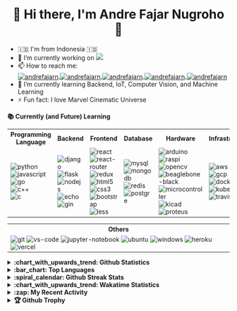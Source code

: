 <h1 align="center">👋 Hi there, I'm Andre Fajar Nugroho 👋 </h1>

<!--
**andre-fajar-n/andre-fajar-n** is a ✨ _special_ ✨ repository because its `README.md` (this file) appears on your GitHub profile.
- 👯 I’m looking to collaborate on ...
- 🤔 I’m looking for help with ...
- 💬 Ask me about ...
- 😄 Pronouns: ...

Here are some ideas to get you started:
-->

- :indonesia: I'm from Indonesia :indonesia:
- 🔭 I’m currently working on <a href="https://refactory.id/" target="blank"> <img src="https://refactory-id.s3.amazonaws.com/webassets-prod/public/assets/img/kits/Refactory-Logo001(black).png" width="auto" height="20"/> </a>
- 📫 How to reach me: <br/>
  <a href="https://www.linkedin.com/in/andre-fajar-n/" target="blank">
    <img align="center" src="https://img.shields.io/badge/-andre--fajar--n-blue?style=plastic&logo=Linkedin&logoColor=white" alt="andrefajarn" height="25" width="auto"/>
  </a>
  <a href="https://www.facebook.com/andrefajarn/" target="blank">
    <img align="center" src="https://img.shields.io/badge/andrefajarn-1877F2?style=plastic&logo=facebook&logoColor=white" alt="andrefajarn" height="25" width="auto" />
  </a>
  <a href="https://instagram.com/andrefajarn" target="blank">
    <img align="center" src="https://img.shields.io/badge/-andrefajarn-purple?style=plastic&logo=instagram&logoColor=white" alt="andrefajarn" height="25" width="auto"/>
  </a>
  <a href="https://mailto:andrenugroho395@gmail.com" target="blank">
    <img align="center" src="https://img.shields.io/badge/-andrenugroho395@gmail.com-c14438?style=plastic&logo=Gmail&logoColor=white" alt="andrefajarn" height="25" width="auto"/>
  </a>
  <a href="https://www.hackerrank.com/andrefajarn" target="blank">
    <img align="center" src="https://img.shields.io/badge/andrefajarn-2ec866?style=plastic&logo=hackerrank&logoColor=white" alt="andrefajarn" height="25" width="auto"/>
  </a>
- 🌱 I’m currently learning Backend, IoT, Computer Vision, and Machine Learning
- ⚡ Fun fact: I love Marvel Cinematic Universe

<strong>:books: Currently (and Future) Learning</strong>
  <table>
  <tr>
    <th>
      Programming <br/> Language
    </th>
    <th>
      Backend
    </th>
    <th>
      Frontend
    </th>
    <th>
      Database
    </th>
    <th>
      Hardware
    </th>
    <th>
      Infrastructure
    </th>
  </tr>
  <tr>
    <!-- PROGRAMMING LANGUAGE -->
    <td>
      <img src="https://img.shields.io/badge/Python-3776AB?style=plastic&logo=python&logoColor=white&link=https://www.python.org" alt="python" width="auto" height="30"/><br/>
      <img src="https://img.shields.io/badge/Javascript-F7DF1E?style=plastic&logo=javascript&logoColor=white" alt="javascript" width="auto" height="30"/><br/>
      <img src="https://img.shields.io/badge/Golang-00ADD8?style=plastic&logo=go&logoColor=white" alt="go" width="auto" height="30"/><br/>
      <img src="https://img.shields.io/badge/C%2B%2B-00599C?style=plastic&logo=C%2B%2B&logoColor=white" alt="c++" width="auto" height="30"/><br/>
      <img src="https://img.shields.io/badge/C-A8B9CC?style=plastic&logo=C&logoColor=white" alt="c" width="auto" height="30"/><br/>
    </td>
    <!-- BACKEND -->
    <td>
      <img src="https://img.shields.io/badge/Django-092E20?style=plastic&logo=Django&logoColor=white" alt="django" width="auto" height="30"/><br/>
      <img src="https://img.shields.io/badge/Flask-000000?style=plastic&logo=Flask&logoColor=white" alt="flask" width="auto" height="30"/><br/>
      <img src="https://img.shields.io/badge/NodeJS-339933?style=plastic&logo=Node.js&logoColor=white" alt="nodejs" width="auto" height="30"/><br/>
      <img src="https://img.shields.io/badge/Echo-00afd1?style=plastic&logo=go&logoColor=white" alt="echo" width="auto" height="30"/><br/>
      <img src="https://img.shields.io/badge/Gin-0090d1?style=plastic&logo=go&logoColor=white" alt="gin" width="auto" height="30"/><br/>
    </td>
    <!-- FRONTEND -->
    <td>
      <img src="https://img.shields.io/badge/ReactJS-61dafb?style=plastic&logo=react&logoColor=white" alt="react" width="auto" height="30"/><br/>
      <img src="https://img.shields.io/badge/React%20Router-ca4245?style=plastic&logo=React%20Router&logoColor=white" alt="react-router" width="auto" height="30"/><br/>
      <img src="https://img.shields.io/badge/Redux-764abc?style=plastic&logo=Redux&logoColor=white" alt="redux" width="auto" height="30"/><br/>
      <img src="https://img.shields.io/badge/HTML5-e34f26?style=plastic&logo=HTML5&logoColor=white" alt="html5" width="auto" height="30"/><br/>
      <img src="https://img.shields.io/badge/CSS3-1572b6?style=plastic&logo=CSS3&logoColor=white" alt="css3" width="auto" height="30"/><br/>
      <img src="https://img.shields.io/badge/Bootstrap-7952b3?style=plastic&logo=Bootstrap&logoColor=white" alt="bootstrap" width="auto" height="30"/><br/>
      <img src="https://img.shields.io/badge/Less-1d365d?style=plastic&logo=Less&logoColor=white" alt="less" width="auto" height="30"/><br/>
    </td>
    <!-- DATABASE -->
    <td>
      <img src="https://img.shields.io/badge/MySQL-4479a1?style=plastic&logo=mysql&logoColor=white" alt="mysql" width="auto" height="30"/><br/>
      <img src="https://img.shields.io/badge/MongoDB-47a248?style=plastic&logo=mongodb&logoColor=white" alt="mongodb" width="auto" height="30"/><br/>
      <img src="https://img.shields.io/badge/Redis-dc382d?style=plastic&logo=redis&logoColor=white" alt="redis" width="auto" height="30"/><br/>
      <img src="https://img.shields.io/badge/PostgreSQL-336971?style=plastic&logo=postgresql&logoColor=white" alt="postgre" width="auto" height="30"/><br/>
    </td>
    <!-- HARDWARE -->
    <td>
      <img src="https://img.shields.io/badge/Arduino-00979d?style=plastic&logo=arduino&logoColor=white" alt="arduino" width="auto" height="30"/><br/>
      <img src="https://img.shields.io/badge/Raspberry%20Pi-c51a4a?style=plastic&logo=Raspberry%20Pi&logoColor=white" alt="raspi" width="auto" height="30"/><br/>
      <img src="https://img.shields.io/badge/OpenCV-5c3ee8?style=plastic&logo=OpenCV&logoColor=white" alt="opencv" width="auto" height="30"/><br/>
      <img src="https://beagleboard.org/static/uploads/BeagleBoardCompliantLowRes.png" alt="beaglebone-black" width="auto" height="30"/><br/>
      <img src="https://image.flaticon.com/icons/svg/2752/2752843.svg" alt="microcontroller" width="auto" height="30"/><br/>
      <img src="https://upload.wikimedia.org/wikipedia/commons/thumb/5/59/KiCad-Logo.svg/1200px-KiCad-Logo.svg.png" alt="kicad" width="auto" height="30"/><br/>
      <img src="https://edasim.com/wp-content/uploads/2020/06/edasim-integrating-ideas-logo-proteus.png" alt="proteus" width="auto" height="30"/><br/>
    </td>
    <!-- INFRASTRUCTURE -->
    <td>
      <img src="https://img.shields.io/badge/AWS-232f3e?style=plastic&logo=amazon%20aws&logoColor=white" alt="aws" width="auto" height="30"/><br/>
      <img src="https://img.shields.io/badge/GCP-4285f4?style=plastic&logo=google%20cloud&logoColor=white" alt="gcp" width="auto" height="30"/><br/>
      <img src="https://img.shields.io/badge/Docker-2496ed?style=plastic&logo=docker&logoColor=white" alt="docker" width="auto" height="30"/><br/>
      <img src="https://img.shields.io/badge/Kubernetes-326ce5?style=plastic&logo=kubernetes&logoColor=white" alt="kubernetes" width="auto" height="30"/><br/>
      <img src="https://img.shields.io/badge/Travis%20CI-3eaaaf?style=plastic&logo=Travis%20CI&logoColor=white" alt="travis-ci" width="auto" height="30"/><br/>
    </td>
  </tr>
</table>

<table>
  <tr>
    <th>
      Others
    </th>
  </tr>
  <tr>
    <td>
      <img src="https://img.shields.io/badge/Git-f05302?style=plastic&logo=git&logoColor=white" alt="git" width="auto" height="30"/>
      <img src="https://img.shields.io/badge/VS%20Code-007acc?style=plastic&logo=visual%20studio&logoColor=white" alt="vs-code" width="auto" height="30"/>
      <img src="https://img.shields.io/badge/Jupyter%20Notebook-F37626?style=plastic&logo=Jupyter&logoColor=white" alt="jupyter-notebook" width="auto" height="30"/>
      <img src="https://img.shields.io/badge/Ubuntu-e95420?style=plastic&logo=ubuntu&logoColor=white" alt="ubuntu" width="auto" height="30"/>
      <img src="https://img.shields.io/badge/Windows-0078d6?style=plastic&logo=windows&logoColor=white" alt="windows" width="auto" height="30"/>
      <img src="https://img.shields.io/badge/Heroku-430098?style=plastic&logo=heroku&logoColor=white" alt="heroku" width="auto" height="30"/>
      <img src="https://img.shields.io/badge/Vercel-000000?style=plastic&logo=vercel&logoColor=white" alt="vercel" width="auto" height="30"/>
    </td>
  </tr>
</table>

<details>
  <summary><strong>:chart_with_upwards_trend: Github Statistics</strong></summary>
  <div align="center">
    <a href="https://github.com/anuraghazra/github-readme-stats" align="center">
      <img src="https://github-readme-stats.vercel.app/api?username=andre-fajar-n&show_icons=true&theme=onedark&include_all_commits=true&count_private=true" />
    </a>
    <a href="https://github.com/jstrieb/github-stats" align="center">
      <img src="https://github.com/andre-fajar-n/github-stats/blob/main/generated/overview.svg" />
    </a>
    <a href="https://github.com/Ashutosh00710/github-readme-activity-graph" align="center">
      <img src="https://activity-graph.herokuapp.com/graph?username=andre-fajar-n&theme=github&bg_color=20232a" />
    </a>
  </div>
</details>
  
<details>
  <summary><strong>:bar_chart: Top Languages</strong></summary>
  
  [![Top Langs](https://github-readme-stats.vercel.app/api/top-langs/?username=andre-fajar-n&langs_count=10&theme=onedark&layout=compact)](https://github.com/anuraghazra/github-readme-stats) [![top languages](https://github.com/andre-fajar-n/github-stats/blob/main/generated/languages.svg)](https://github.com/jstrieb/github-stats)
</details>

<details>
  <summary><strong>:spiral_calendar: Github Streak Stats</strong></summary>
  
  [![GitHub Streak](https://github-readme-streak-stats.herokuapp.com/?user=andre-fajar-n)](https://github.com/DenverCoder1/github-readme-streak-stats)
</details>

<details>
  <summary><strong>:chart_with_upwards_trend: Wakatime Statistics</strong></summary>

<!--START_SECTION:waka-->
![Profile Views](http://img.shields.io/badge/Profile%20Views-0-blue)

![Lines of code](https://img.shields.io/badge/From%20Hello%20World%20I%27ve%20Written-935610%20lines%20of%20code-blue)

**🐱 My GitHub Data** 

> 🏆 932 Contributions in the Year 2021
 > 
> 📦 326.0 kB Used in GitHub's Storage 
 > 
> 🚫 Not Opted to Hire
 > 
> 📜 25 Public Repositories 
 > 
> 🔑 10 Private Repositories  
 > 
**I'm an Early 🐤** 

```text
🌞 Morning    249 commits    █████████░░░░░░░░░░░░░░░░   36.14% 
🌆 Daytime    252 commits    █████████░░░░░░░░░░░░░░░░   36.57% 
🌃 Evening    156 commits    █████░░░░░░░░░░░░░░░░░░░░   22.64% 
🌙 Night      32 commits     █░░░░░░░░░░░░░░░░░░░░░░░░   4.64%

```
📅 **I'm Most Productive on Tuesday** 

```text
Monday       132 commits    ████░░░░░░░░░░░░░░░░░░░░░   19.16% 
Tuesday      135 commits    █████░░░░░░░░░░░░░░░░░░░░   19.59% 
Wednesday    91 commits     ███░░░░░░░░░░░░░░░░░░░░░░   13.21% 
Thursday     100 commits    ███░░░░░░░░░░░░░░░░░░░░░░   14.51% 
Friday       70 commits     ██░░░░░░░░░░░░░░░░░░░░░░░   10.16% 
Saturday     58 commits     ██░░░░░░░░░░░░░░░░░░░░░░░   8.42% 
Sunday       103 commits    ███░░░░░░░░░░░░░░░░░░░░░░   14.95%

```


📊 **This Week I Spent My Time On** 

```text
⌚︎ Time Zone: Asia/Jakarta

🔥 Editors: 
VS Code                  28 hrs 17 mins      █████████████████████████   100.0%

🐱‍💻 Projects: 
OneKidecoService         18 hrs 44 mins      ████████████████░░░░░░░░░   66.27% 
shipment                 8 hrs 29 mins       ███████░░░░░░░░░░░░░░░░░░   30.02% 
tweet_app                28 mins             ░░░░░░░░░░░░░░░░░░░░░░░░░   1.7% 
shop                     22 mins             ░░░░░░░░░░░░░░░░░░░░░░░░░   1.35% 
Unknown Project          4 mins              ░░░░░░░░░░░░░░░░░░░░░░░░░   0.24%

💻 Operating System: 
Linux                    28 hrs 17 mins      █████████████████████████   100.0%

```

**I Mostly Code in Python** 

```text
Python                   8 repos             █████░░░░░░░░░░░░░░░░░░░░   20.51% 
Go                       7 repos             ████░░░░░░░░░░░░░░░░░░░░░   17.95% 
JavaScript               6 repos             ███░░░░░░░░░░░░░░░░░░░░░░   15.38% 
HTML                     5 repos             ███░░░░░░░░░░░░░░░░░░░░░░   12.82% 
C++                      4 repos             ██░░░░░░░░░░░░░░░░░░░░░░░   10.26%

```



 Last Updated on 28/09/2021
<!--END_SECTION:waka-->

[![wakatime](https://github-readme-stats.vercel.app/api/wakatime?username=andrefn&theme=onedark)](https://github.com/anuraghazra/github-readme-stats)

</details>

<details>
  <summary><strong>:zap: My Recent Activity</strong></summary>
  Reference: <a href="https://github.com/jamesgeorge007/github-activity-readme">jamesgeorge007/github-activity-readme</a></br>
  
  <!--START_SECTION:activity-->
1. 🎉 Merged PR [#35](https://github.com/andre-fajar-n/Muslim-Guide/pull/35) in [andre-fajar-n/Muslim-Guide](https://github.com/andre-fajar-n/Muslim-Guide)
  <!--END_SECTION:activity-->
</details>

<details>
  <summary><strong>🏆 Github Trophy</strong></summary>
  
  [![trophy](https://github-profile-trophy.vercel.app/?username=andre-fajar-n&theme=onedark&margin-w=5)](https://github.com/ryo-ma/github-profile-trophy)
</details>
